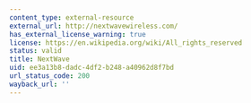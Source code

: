 ```yaml
---
content_type: external-resource
external_url: http://nextwavewireless.com/
has_external_license_warning: true
license: https://en.wikipedia.org/wiki/All_rights_reserved
status: valid
title: NextWave
uid: ee3a13b8-dadc-4df2-b248-a40962d8f7bd
url_status_code: 200
wayback_url: ''
---
```

